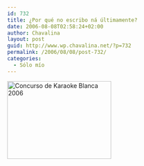 ```yaml
---
id: 732
title: ¿Por qué no escribo ná últimamente?
date: 2006-08-08T02:58:24+02:00
author: Chavalina
layout: post
guid: http://www.wp.chavalina.net/?p=732
permalink: /2006/08/08/post-732/
categories:
  - Sólo mío
---
```

<p class="imgcentro">
  <a href="http://www.flickr.com/photos/chavalina/209940175/" title="Photo Sharing"><img src="http://static.flickr.com/95/209940175_dd42d13467_m.jpg" width="240" height="180" alt="Concurso de Karaoke Blanca 2006" /></a>
</p>